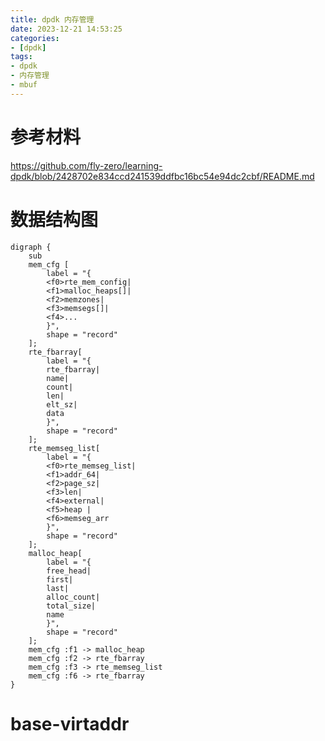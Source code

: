 ```yaml
---
title: dpdk 内存管理
date: 2023-12-21 14:53:25
categories:
- [dpdk]
tags:
- dpdk
- 内存管理
- mbuf
---
```


# 参考材料
https://github.com/fly-zero/learning-dpdk/blob/2428702e834ccd241539ddfbc16bc54e94dc2cbf/README.md

# 数据结构图
```graphviz
digraph {
	sub
	mem_cfg [
		label = "{
		<f0>rte_mem_config|
        <f1>malloc_heaps[]|
		<f2>memzones|
		<f3>memsegs[]|
		<f4>...
		}",
		shape = "record"
	];
	rte_fbarray[
		label = "{
		rte_fbarray|
        name|
		count|
		len|
		elt_sz|
		data
		}",
		shape = "record"
	];
	rte_memseg_list[
		label = "{
		<f0>rte_memseg_list|
		<f1>addr_64|
		<f2>page_sz|
		<f3>len|
		<f4>external|
		<f5>heap |
		<f6>memseg_arr
		}",
		shape = "record"
	];
	malloc_heap[
		label = "{
		free_head|
		first|
        last|
		alloc_count|
		total_size|
		name
		}",
		shape = "record"
	];
	mem_cfg :f1 -> malloc_heap
	mem_cfg :f2 -> rte_fbarray
	mem_cfg :f3 -> rte_memseg_list
	mem_cfg :f6 -> rte_fbarray
}
```
# base-virtaddr

#

